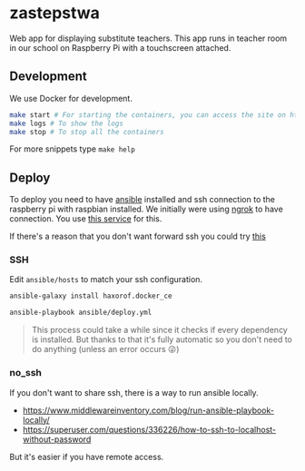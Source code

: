 # zastepstwa

Web app for displaying substitute teachers. This app runs in teacher room in our
school on Raspberry Pi with a touchscreen attached.

## Development

We use Docker for development.

```sh
make start # For starting the containers, you can access the site on http://localhost:5000
make logs # To show the logs
make stop # To stop all the containers
```

For more snippets type `make help`

## Deploy

To deploy you need to have
[ansible](https://docs.ansible.com/ansible/latest/installation_guide/intro_installation.html)
installed and ssh connection to the raspberry pi with raspbian installed. We
initially were using [ngrok](https://ngrok.com) to have connection. You use [this
service](ansible/ngrok-ssh.service) for this.

If there's a reason that you don't want forward ssh you could try [this](#no_ssh)

### SSH

Edit `ansible/hosts` to match your ssh configuration.

``` sh
ansible-galaxy install haxorof.docker_ce

ansible-playbook ansible/deploy.yml
```

> This process could take a while since it checks if every dependency is
> installed. But thanks to that it's fully automatic so you don't need to do
> anything (unless an error occurs 😜)

### no_ssh

If you don't want to share ssh, there is a way to run ansible locally.

* https://www.middlewareinventory.com/blog/run-ansible-playbook-locally/
* https://superuser.com/questions/336226/how-to-ssh-to-localhost-without-password

But it's easier if you have remote access.
